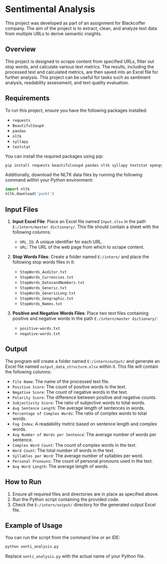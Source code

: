 # Sentimental Analysis

This project was developed as part of an assignment for Blackcoffer company. The aim of the project is to extract, clean, and analyze text data from multiple URLs to derive semantic insights.

## Overview

This project is designed to scrape content from specified URLs, filter out stop words, and calculate various text metrics. The results, including the processed text and calculated metrics, are then saved into an Excel file for further analysis. This project can be useful for tasks such as sentiment analysis, readability assessment, and text quality evaluation.

## Requirements

To run this project, ensure you have the following packages installed:

- `requests`
- `BeautifulSoup4`
- `pandas`
- `nltk`
- `syllapy`
- `textstat`

You can install the required packages using pip:

```bash
pip install requests beautifulsoup4 pandas nltk syllapy textstat openpyxl
```

Additionally, download the NLTK data files by running the following command within your Python environment:

```python
import nltk
nltk.download('punkt')
```

## Input Files

1. **Input Excel File**: Place an Excel file named `Input.xlsx` in the path `E:/intern/master dictionary/`. This file should contain a sheet with the following columns:
   - `URL_ID`: A unique identifier for each URL.
   - `URL`: The URL of the web page from which to scrape content.

2. **Stop Words Files**: Create a folder named `E:/intern/` and place the following stop words files in it:
   - `StopWords_Auditor.txt`
   - `StopWords_Currencies.txt`
   - `StopWords_DatesandNumbers.txt`
   - `StopWords_Generic.txt`
   - `StopWords_GenericLong.txt`
   - `StopWords_Geographic.txt`
   - `StopWords_Names.txt`

3. **Positive and Negative Words Files**: Place two text files containing positive and negative words in the path `E:/intern/master dictionary/`:
   - `positive-words.txt`
   - `negative-words.txt`

## Output

The program will create a folder named `E:/intern/output/` and generate an Excel file named `output_data_structure.xlsx` within it. This file will contain the following columns:

- `File Name`: The name of the processed text file.
- `Positive Score`: The count of positive words in the text.
- `Negative Score`: The count of negative words in the text.
- `Polarity Score`: The difference between positive and negative counts.
- `Subjectivity Score`: The ratio of subjective words to total words.
- `Avg Sentence Length`: The average length of sentences in words.
- `Percentage of Complex Words`: The ratio of complex words to total words.
- `Fog Index`: A readability metric based on sentence length and complex words.
- `Avg Number of Words per Sentence`: The average number of words per sentence.
- `Complex Word Count`: The count of complex words in the text.
- `Word Count`: The total number of words in the text.
- `Syllables per Word`: The average number of syllables per word.
- `Personal Pronouns`: The count of personal pronouns used in the text.
- `Avg Word Length`: The average length of words.

## How to Run

1. Ensure all required files and directories are in place as specified above.
2. Run the Python script containing the provided code.
3. Check the `E:/intern/output/` directory for the generated output Excel file.

## Example of Usage

You can run the script from the command line or an IDE:

```bash
python senti_analysis.py
```

Replace `senti_analysis.py` with the actual name of your Python file.


